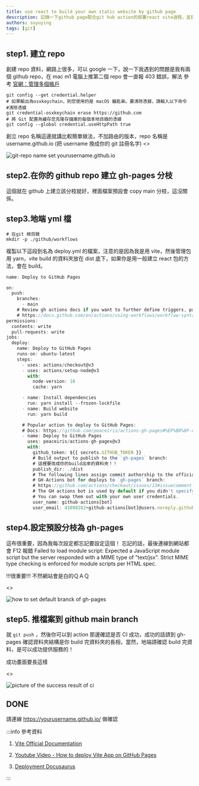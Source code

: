 ```yaml
---
title: use react to build your own static website by github page
description: 記錄一下github page配合git hub action的部署react vite過程，並提供github multiple repo管理辦法，主要步驟1.建立一個repo名為your_github_username.github.io 2.建立gh-pages分枝3.地端建立CI yml檔 4.設定github page使用branch gh-pages 5.推地端資料到main branch 6.CI會幫你執行build並把資源放到gh-pages branch ,Done
authors: suyuying
tags: [git]
---
```


## step1. 建立 repo

創建 repo 資料，網路上很多，可以 google 一下，說一下我遇到的問題是我有兩個 github repo，在 mac m1 電腦上推第二個 repo 會一直報 403 錯誤，解法
參考 [官網：管理多個帳戶](https://docs.github.com/en/account-and-profile/setting-up-and-managing-your-personal-account-on-github/managing-your-personal-account/managing-multiple-accounts)

```
git config --get credential.helper
# 如果輸出為osxkeychain，則您使用的是 macOS 鑰匙串。要清除憑據，請輸入以下命令
#清除憑據
git credential-osxkeychain erase https://github.com
# 將 Git 配置為緩存您克隆存儲庫的每個本地目錄的憑據
git config --global credential.useHttpPath true
```

創立 repo 名稱這邊就講比較簡單做法，不加路由的版本，repo 名稱是
username.github.io (把 username 換成你的 git 註冊名字)
<>

  <div style={{ display: "flex", justifyContent: "center" }}>
    <img
      src={require("./git-repo-git-page.png").default}
      alt="git-repo name set yourusername.github.io"
    />
  </div>
</>

## step2.在你的 github repo 建立 gh-pages 分枝

這個就在 github 上建立該分枝就好，裡面檔案預設會 copy main 分枝，這沒關係。

## step3.地端 yml 檔

```
# 在git 根目錄
mkdir -p ./github/workflows
```

複製以下這段到名為 deploy.yml 的檔案，注意的是因為我是用 vite，然後管理包用 yarn，vite build 的資料夾放在 dist 底下，如果你是用一般建立 react 包的方法，會在 build。

```jsx {35-36} title="./github/workflows/deploy.yml"
name: Deploy to GitHub Pages

on:
  push:
    branches:
      - main
    # Review gh actions docs if you want to further define triggers, paths, etc
    # https://docs.github.com/en/actions/using-workflows/workflow-syntax-for-github-actions#on
permissions:
  contents: write
  pull-requests: write
jobs:
  deploy:
    name: Deploy to GitHub Pages
    runs-on: ubuntu-latest
    steps:
      - uses: actions/checkout@v3
      - uses: actions/setup-node@v3
        with:
          node-version: 18
          cache: yarn

      - name: Install dependencies
        run: yarn install --frozen-lockfile
      - name: Build website
        run: yarn build

      # Popular action to deploy to GitHub Pages:
      # Docs: https://github.com/peaceiris/actions-gh-pages#%EF%B8%8F-docusaurus
      - name: Deploy to GitHub Pages
        uses: peaceiris/actions-gh-pages@v3
        with:
          github_token: ${{ secrets.GITHUB_TOKEN }}
          # Build output to publish to the `gh-pages` branch:
          # 這裡要改成你的build出來的資料夾！！
          publish_dir: ./dist
          # The following lines assign commit authorship to the official
          # GH-Actions bot for deploys to `gh-pages` branch:
          # https://github.com/actions/checkout/issues/13#issuecomment-724415212
          # The GH actions bot is used by default if you didn't specify the two fields.
          # You can swap them out with your own user credentials.
          user_name: github-actions[bot]
          user_email: 41898282+github-actions[bot]@users.noreply.github.com
```

## step4.設定預設分枝為 gh-pages

這布很重要，因為我每次設定都忘記要設定這個！ 忘記的話，最後連線到網站都會 F12 報錯
Failed to load module script: Expected a JavaScript module script but the server responded with a MIME type of "text/jsx". Strict MIME type checking is enforced for module scripts per HTML spec.

!!!很重要!!! 不然網站會是白的ＱＡＱ

<>

  <div style={{ display: "flex", justifyContent: "center" }}>
    <img
      src={require("./gh-pages.png").default}
      alt="how to set default branck of gh-pages"
    />
  </div>
</>

## step5. 推檔案到 github main branch

就 `git push` ，然後你可以到 action 那邊確認是否 CI 成功，成功的話請到 gh-pages 確認資料夾結構是你 build 完資料夾的長相，當然，地端請確認 build 完資料，是可以成功提供服務的！

成功畫面要長這樣

<>

  <div style={{ display: "flex", justifyContent: "center" }}>
    <img
      src={require("./github-ci-success.png").default}
      alt="picture of the success result of ci"
    />
  </div>
</>

## DONE

請連線 https://yourusername.github.io/ 做確認

:::info
參考資料

1. [Vite Official Documentation](https://vitejs.dev/guide/static-deploy.html#github-pages)

2. [Youtube Video - How to deploy Vite App on GitHub Pages](https://www.youtube.com/watch?v=yo2bMGnIKE8)

3. [Deployment Docusaurus](https://docusaurus.io/docs/deployment#deploying-to-github-pages)

:::
